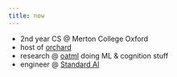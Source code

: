 ```yaml
---
title: now
---
```


- 2nd year CS @ Merton College Oxford
- host of [orchard](https://lu.ma/orchard)
- research @ [oatml](https://oatml.cs.ox.ac.uk/) doing ML & cognition stuff
- engineer @ [Standard AI](https://standard.ai/)
